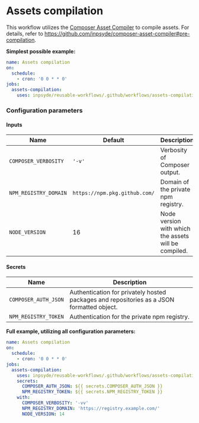 # Assets compilation

This workflow utilizes the [Composer Asset Compiler](https://github.com/inpsyde/composer-asset-compiler) to compile assets. For details, refer to https://github.com/inpsyde/composer-asset-compiler#pre-compilation.

**Simplest possible example:**

```yml
name: Assets compilation
on:
  schedule:
    - cron: '0 0 * * 0'
jobs:
  assets-compilation:
    uses: inpsyde/reusable-workflows/.github/workflows/assets-compilation.yml@main
```

### Configuration parameters

#### Inputs

| Name                  | Default                       | Description                                          |
|-----------------------|-------------------------------|------------------------------------------------------|
| `COMPOSER_VERBOSITY`  | `'-v'`                        | Verbosity of Composer output.                        |
| `NPM_REGISTRY_DOMAIN` | `https://npm.pkg.github.com/` | Domain of the private npm registry.                  |
| `NODE_VERSION`        | 16                            | Node version with which the assets will be compiled. |

#### Secrets

| Name                 | Description                                                                               |
|----------------------|-------------------------------------------------------------------------------------------|
| `COMPOSER_AUTH_JSON` | Authentication for privately hosted packages and repositories as a JSON formatted object. |
| `NPM_REGISTRY_TOKEN` | Authentication for the private npm registry.                                              |

**Full example, utilizing all configuration parameters:**

```yml
name: Assets compilation
on:
  schedule:
    - cron: '0 0 * * 0'
jobs:
  assets-compilation:
    uses: inpsyde/reusable-workflows/.github/workflows/assets-compilation.yml@main
    secrets:
      COMPOSER_AUTH_JSON: ${{ secrets.COMPOSER_AUTH_JSON }}
      NPM_REGISTRY_TOKEN: ${{ secrets.NPM_REGISTRY_TOKEN }}
    with:
      COMPOSER_VERBOSITY: '-vv'
      NPM_REGISTRY_DOMAIN: 'https://registry.example.com/'
      NODE_VERSION: 14
```
